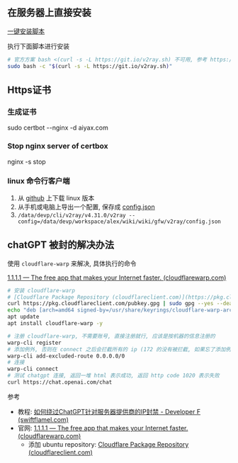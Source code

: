 ## 在服务器上直接安装

[一键安装脚本](https://github.com/233boy/v2ray)

执行下面脚本进行安装
```bash
# 官方方案 bash <(curl -s -L https://git.io/v2ray.sh) 不可用, 参考 https://github.com/233boy/v2ray/issues/181
sudo bash -c "$(curl -s -L https://git.io/v2ray.sh)"
```

## Https证书
### 生成证书
sudo certbot --nginx -d aiyax.com
### Stop nginx server of certbox
nginx -s stop


### linux 命令行客户端

1. 从 [github](https://github.com/v2ray/v2ray-core/releases) 上下载 linux 版本
2. 从手机或电脑上导出一个配置, 保存成 [config.json](./v2ray/config.json)
3. `/data/devp/cli/v2ray/v4.31.0/v2ray --config=/data/devp/workspace/alex/wiki/wiki/gfw/v2ray/config.json`

## chatGPT 被封的解决办法

使用  `cloudflare-warp` 来解决, 具体执行的命令

[1.1.1.1 — The free app that makes your Internet faster. (cloudflarewarp.com)](https://cloudflarewarp.com/)

```bash
# 安装 cloudflare-warp
# [Cloudflare Package Repository (cloudflareclient.com)](https://pkg.cloudflareclient.com/install)
curl https://pkg.cloudflareclient.com/pubkey.gpg | sudo gpg --yes --dearmor --output /usr/share/keyrings/cloudflare-warp-archive-keyring.gpg
echo "deb [arch=amd64 signed-by=/usr/share/keyrings/cloudflare-warp-archive-keyring.gpg] https://pkg.cloudflareclient.com/ $(lsb_release -cs) main" | sudo tee /etc/apt/sources.list.d/cloudflare-client.list
apt update
apt install cloudflare-warp -y

# 注册 cloudflare-warp, 不需要账号, 直接注册就行, 应该是按机器的信息注册的
warp-cli register
# 添加例外, 否则在 connect 之后会拦截所有的 ip (172 的没有被拦截, 如果忘了添加例外的话, 阿里云网站上 ssh 还可以进去)
warp-cli add-excluded-route 0.0.0.0/0
# 连接
warp-cli connect
# 测试 chatgpt 连接, 返回一堆 html 表示成功, 返回 http code 1020 表示失败
curl https://chat.openai.com/chat
```


参考
- 教程: [如何绕过ChatGPT针对服务器提供商的IP封禁 - Developer F (swiftflamel.com)](https://swiftflamel.com/2023/04/04/%E5%A6%82%E4%BD%95%E7%BB%95%E8%BF%87chatgpt%E9%92%88%E5%AF%B9%E6%9C%8D%E5%8A%A1%E5%99%A8%E6%8F%90%E4%BE%9B%E5%95%86%E7%9A%84ip%E5%B0%81%E7%A6%81/)
- 官网: [1.1.1.1 — The free app that makes your Internet faster. (cloudflarewarp.com)](https://cloudflarewarp.com/)
    - 添加 ubuntu repository: [Cloudflare Package Repository (cloudflareclient.com)](https://pkg.cloudflareclient.com/install)
